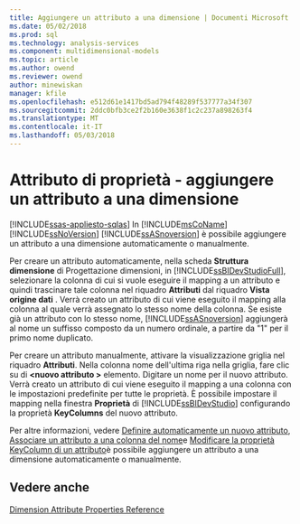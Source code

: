 ```yaml
---
title: Aggiungere un attributo a una dimensione | Documenti Microsoft
ms.date: 05/02/2018
ms.prod: sql
ms.technology: analysis-services
ms.component: multidimensional-models
ms.topic: article
ms.author: owend
ms.reviewer: owend
author: minewiskan
manager: kfile
ms.openlocfilehash: e512d61e1417bd5ad794f48289f537777a34f307
ms.sourcegitcommit: 2ddc0bfb3ce2f2b160e3638f1c2c237a898263f4
ms.translationtype: MT
ms.contentlocale: it-IT
ms.lasthandoff: 05/03/2018
---
```

# <a name="attribute-properties---add-an--attribute-to-a-dimension"></a>Attributo di proprietà - aggiungere un attributo a una dimensione
[!INCLUDE[ssas-appliesto-sqlas](../../includes/ssas-appliesto-sqlas.md)]
  In [!INCLUDE[msCoName](../../includes/msconame-md.md)] [!INCLUDE[ssNoVersion](../../includes/ssnoversion-md.md)] [!INCLUDE[ssASnoversion](../../includes/ssasnoversion-md.md)] è possibile aggiungere un attributo a una dimensione automaticamente o manualmente.  
  
 Per creare un attributo automaticamente, nella scheda **Struttura dimensione** di Progettazione dimensioni, in [!INCLUDE[ssBIDevStudioFull](../../includes/ssbidevstudiofull-md.md)], selezionare la colonna di cui si vuole eseguire il mapping a un attributo e quindi trascinare tale colonna nel riquadro **Attributi** dal riquadro **Vista origine dati** . Verrà creato un attributo di cui viene eseguito il mapping alla colonna al quale verrà assegnato lo stesso nome della colonna. Se esiste già un attributo con lo stesso nome, [!INCLUDE[ssASnoversion](../../includes/ssasnoversion-md.md)] aggiungerà al nome un suffisso composto da un numero ordinale, a partire da "1" per il primo nome duplicato.  
  
 Per creare un attributo manualmente, attivare la visualizzazione griglia nel riquadro **Attributi**. Nella colonna nome dell'ultima riga nella griglia, fare clic su di  **\<nuovo attributo >** elemento. Digitare un nome per il nuovo attributo. Verrà creato un attributo di cui viene eseguito il mapping a una colonna con le impostazioni predefinite per tutte le proprietà. È possibile impostare il mapping nella finestra **Proprietà** di [!INCLUDE[ssBIDevStudio](../../includes/ssbidevstudio-md.md)] configurando la proprietà **KeyColumns** del nuovo attributo.  
  
 Per altre informazioni, vedere [Definire automaticamente un nuovo attributo](../../analysis-services/multidimensional-models/attribute-properties-define-a-new-attribute-automatically.md), [Associare un attributo a una colonna del nome](../../analysis-services/multidimensional-models/attribute-properties-bind-an-attribute-to-a-name-column.md)e [Modificare la proprietà KeyColumn di un attributo](../../analysis-services/multidimensional-models/attribute-properties-modify-the-keycolumn-property.md)è possibile aggiungere un attributo a una dimensione automaticamente o manualmente.  
  
## <a name="see-also"></a>Vedere anche  
 [Dimension Attribute Properties Reference](../../analysis-services/multidimensional-models/dimension-attribute-properties-reference.md)  
  
  
